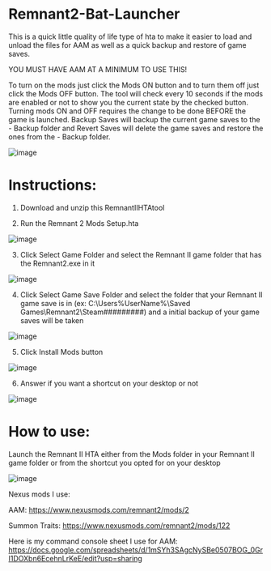 # Remnant2-Bat-Launcher

This is a quick little quality of life type of hta to make it easier to load and unload the files for AAM as well as a quick backup and restore of game saves.

YOU MUST HAVE AAM AT A MINIMUM TO USE THIS!

To turn on the mods just click the Mods ON button and to turn them off just click the Mods OFF button. The tool will check every 10 seconds if the mods are enabled or not to show you the current state by the checked button. Turning mods ON and OFF requires the change to be done BEFORE the game is launched. Backup Saves will backup the current game saves to the - Backup folder and Revert Saves will delete the game saves and restore the ones from the - Backup folder.

![image](https://github.com/user-attachments/assets/3ad4db1f-6287-4ab4-92b6-22571b243942)


# Instructions:

1. Download and unzip this RemnantIIHTAtool

2. Run the Remnant 2 Mods Setup.hta

![image](https://github.com/user-attachments/assets/8f2c8784-2db3-4863-b307-a762b737d006)

3. Click Select Game Folder and select the Remnant II game folder that has the Remnant2.exe in it

![image](https://github.com/user-attachments/assets/2ea07514-839f-4aa8-9efe-89b47a82b9f3)

4. Click Select Game Save Folder and select the folder that your Remnant II game save is in (ex: C:\Users\%UserName%\Saved Games\Remnant2\Steam\#########) and a initial backup of your game saves will be taken

![image](https://github.com/user-attachments/assets/50ad933e-6b53-431f-be9c-4fc9a635b4a5)

5. Click Install Mods button

![image](https://github.com/user-attachments/assets/e54518df-a934-4b45-a2b1-ad45b09f67fa)

6. Answer if you want a shortcut on your desktop or not

![image](https://github.com/user-attachments/assets/64ac5381-ea36-41c2-994f-71a69d35e04d)


# **How to use:**

Launch the Remnant II HTA either from the Mods folder in your Remnant II game folder or from the shortcut you opted for on your desktop

![image](https://github.com/user-attachments/assets/06ebe776-c315-4b9e-bd07-d0c57f85781a)




Nexus mods I use:

AAM:
https://www.nexusmods.com/remnant2/mods/2

Summon Traits:
https://www.nexusmods.com/remnant2/mods/122

Here is my command console sheet I use for AAM:
https://docs.google.com/spreadsheets/d/1mSYh3SAgcNySBe0507BOG_0GrI1DOXbn6EcehnLrKeE/edit?usp=sharing



